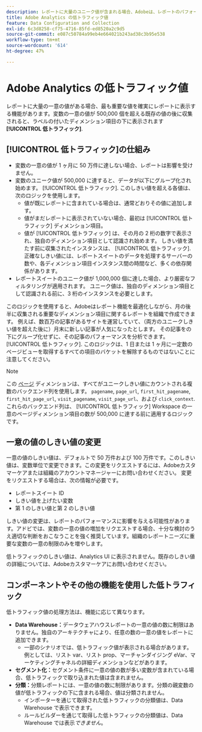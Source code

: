 ```yaml
---
description: レポートに大量のユニーク値が含まれる場合、Adobeは、レポートのパフォーマンスを向上させるために低トラフィックのディメンション項目を使用します。
title: Adobe Analytics の低トラフィック値
feature: Data Configuration and Collection
exl-id: 6c3d8258-cf75-4716-85fd-ed8520a2c9d5
source-git-commit: e087c50784a99eb4e664021b243ad38c3b95e538
workflow-type: tm+mt
source-wordcount: '614'
ht-degree: 47%

---
```


# Adobe Analytics の低トラフィック値

レポートに大量の一意の値がある場合、最も重要な値を確実にレポートに表示する機能があります。変数の一意の値が 500,000 個を超える既存の値の後に収集されると、ラベルの付いたディメンション項目の下に表示されます **[!UICONTROL 低トラフィック]**.

## [!UICONTROL 低トラフィック]の仕組み

* 変数の一意の値が 1 ヶ月に 50 万件に達しない場合、レポートは影響を受けません。
* 変数のユニーク値が 500,000 に達すると、データが以下にグループ化され始めます。 [!UICONTROL 低トラフィック]. このしきい値を超える各値は、次のロジックを使用します。
   * 値が既にレポートに含まれている場合は、通常どおりその値に追加します。
   * 値がまだレポートに表示されていない場合、最初は [!UICONTROL 低トラフィック] ディメンション項目。
   * 値が [!UICONTROL 低トラフィック] は、その月の 2 桁の数字で表示され、独自のディメンション項目として認識され始めます。 しきい値を満たす前に収集されたインスタンスは、 [!UICONTROL 低トラフィック]. 正確なしきい値には、レポートスイートのデータを処理するサーバーの数や、各ディメンション項目インスタンス間の時間など、多くの依存関係があります。
* レポートスイートのユニーク値が 1,000,000 個に達した場合、より厳密なフィルタリングが適用されます。 ユニーク値は、独自のディメンション項目として認識される前に、3 桁のインスタンスを必要とします。

このロジックを使用すると、Adobeはレポート機能を最適化しながら、月の後半に収集される重要なディメンション項目に関するレポートを組織で作成できます。 例えば、数百万の記事があるサイトを運営していて、（両方のユニークしきい値を超えた後に）月末に新しい記事が人気になったとします。 その記事をの下にグループ化せずに、その記事のパフォーマンスを分析できます。 [!UICONTROL 低トラフィック]. このロジックは、1 日または 1 ヶ月に一定数のページビューを取得するすべての項目のバケットを解除するものではないことに注意してください。

>[!NOTE]
>この [ページ](../components/dimensions/page.md) ディメンションは、すべてがユニークしきい値にカウントされる複数のバックエンド列を使用します。 `pagename`, `page_url`, `first_hit_pagename`, `first_hit_page_url`, `visit_pagename`, `visit_page_url`、および `click_context`. これらのバックエンド列は、 [!UICONTROL 低トラフィック] Workspace の一意のページディメンション項目の数が 500,000 に達する前に適用するロジックです。

## 一意の値のしきい値の変更

一意の値のしきい値は、デフォルトで 50 万件および 100 万件です。このしきい値は、変数単位で変更できます。この変更をリクエストするには、Adobeカスタマーケアまたは組織のアカウントマネージャーにお問い合わせください。 変更をリクエストする場合は、次の情報が必要です。

* レポートスイート ID
* しきい値を上げたい変数
* 第 1 のしきい値と第 2 のしきい値

しきい値の変更は、レポートのパフォーマンスに影響を与える可能性があります。アドビでは、変数の一意の値の増加をリクエストする場合、十分な検討のうえ適切な判断をおこなうことを強く推奨しています。組織のレポートニーズに重要な変数の一意の制限のみを増やします。

低トラフィックのしきい値は、Analytics UI に表示されません。既存のしきい値の詳細については、Adobeカスタマーケアにお問い合わせください。

## コンポーネントやその他の機能を使用した低トラフィック

低トラフィック値の処理方法は、機能に応じて異なります。

* **Data Warehouse：**&#x200B;データウェアハウスレポートの一意の値の数に制限はありません。独自のアーキテクチャにより、任意の数の一意の値をレポートに追加できます。
   * 一部のシナリオでは、低トラフィック値が表示される場合があります。例としては、リスト var、リスト prop、マーチャンダイジング eVar、マーケティングチャネルの詳細ディメンションなどがあります。
* **セグメント化：**&#x200B;セグメント条件に一意の値の数が多い変数が含まれている場合、低トラフィックで取り込まれた値は含まれません。
* **分類：**&#x200B;分類レポートには、一意の値の数に制限があります。分類の親変数の値が低トラフィックの下に含まれる場合、値は分類されません。
   * インポーターを通じて取得された低トラフィックの分類値は、Data Warehouse で表示できます。<!-- AN-115871 -->
   * ルールビルダーを通じて取得した低トラフィックの分類値は、Data Warehouse では表示&#x200B;*できません*。<!-- AN-122872 -->
